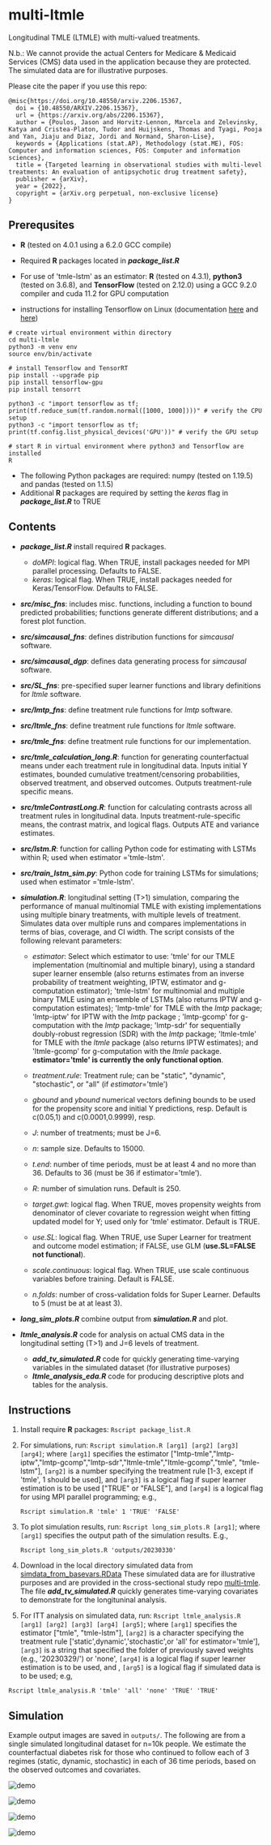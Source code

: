# multi-ltmle

Longitudinal TMLE (LTMLE) with multi-valued treatments. 

N.b.: We cannot provide the actual Centers for Medicare & Medicaid Services (CMS) data used in the application because they are protected. The simulated data are for illustrative purposes.

Please cite the paper if you use this repo:

```
@misc{https://doi.org/10.48550/arxiv.2206.15367,
  doi = {10.48550/ARXIV.2206.15367},
  url = {https://arxiv.org/abs/2206.15367},
  author = {Poulos, Jason and Horvitz-Lennon, Marcela and Zelevinsky, Katya and Cristea-Platon, Tudor and Huijskens, Thomas and Tyagi, Pooja and Yan, Jiaju and Diaz, Jordi and Normand, Sharon-Lise},
  keywords = {Applications (stat.AP), Methodology (stat.ME), FOS: Computer and information sciences, FOS: Computer and information sciences},
  title = {Targeted learning in observational studies with multi-level treatments: An evaluation of antipsychotic drug treatment safety},
  publisher = {arXiv},
  year = {2022},
  copyright = {arXiv.org perpetual, non-exclusive license}
}
```


Prerequsites
------

* **R** (tested on 4.0.1 using a 6.2.0 GCC compile)
+ Required **R** packages located in ***package_list.R*** 

* For use of 'tmle-lstm' as an estimator: **R** (tested on 4.3.1), **python3** (tested on 3.6.8), and **TensorFlow** (tested on 2.12.0) using a GCC 9.2.0 compiler and cuda 11.2 for GPU computation
+ instructions for installing Tensorflow on Linux (documentation [here](https://packaging.python.org/en/latest/guides/installing-using-pip-and-virtual-environments/) and [here](https://www.tensorflow.org/install/pip#linux))
```
# create virtual environment within directory
cd multi-ltmle
python3 -m venv env
source env/bin/activate

# install Tensorflow and TensorRT
pip install --upgrade pip
pip install tensorflow-gpu
pip install tensorrt

python3 -c "import tensorflow as tf; print(tf.reduce_sum(tf.random.normal([1000, 1000])))" # verify the CPU setup
python3 -c "import tensorflow as tf; print(tf.config.list_physical_devices('GPU'))" # verify the GPU setup

# start R in virtual environment where python3 and Tensorflow are installed
R
```
* The following Python packages are required: numpy (tested on 1.19.5) and pandas (tested on 1.1.5)
* Additional **R** packages are required by setting the *keras* flag in ***package_list.R*** to TRUE

Contents
------

* ***package_list.R*** install required **R** packages.
	+ *doMPI*: logical flag. When TRUE, install packages needed for MPI parallel processing. Defaults to FALSE.
	+ *keras*: logical flag. When TRUE, install packages needed for Keras/TensorFlow. Defaults to FALSE.

* ***src/misc_fns***: includes misc. functions, including a function to bound predicted probabilities; functions generate different distributions; and a forest plot function. 

* ***src/simcausal_fns***: defines distribution functions for *simcausal* software.

* ***src/simcausal_dgp***: defines data generating process for *simcausal* software.

* ***src/SL_fns***: pre-specified super learner functions and library definitions for *ltmle* software.

* ***src/lmtp_fns***: define treatment rule functions for *lmtp* software. 

* ***src/ltmle_fns***: define treatment rule functions for *ltmle* software. 

* ***src/tmle_fns***: define treatment rule functions for our implementation. 

* ***src/tmle_calculation_long.R***: function for generating counterfactual means under each treatment rule in longitudinal data. Inputs initial Y estimates, bounded cumulative treatment/censoring probabilities, observed treatment, and observed outcomes. Outputs treatment-rule specific means.

* ***src/tmleContrastLong.R***: function for calculating contrasts across all treatment rules in longitudinal data. Inputs treatment-rule-specific means, the contrast matrix, and logical flags. Outputs ATE and variance estimates. 

* ***src/lstm.R***: function for calling Python code for estimating with LSTMs within R; used when estimator ='tmle-lstm'. 

* ***src/train_lstm_sim.py***: Python code for training LSTMs for simulations; used when estimator ='tmle-lstm'.

* ***simulation.R***: longitudinal setting (T>1) simulation, comparing the performance of manual multinomial TMLE with existing implementations using multiple binary treatments, with multiple levels of treatment. Simulates data over multiple runs and compares implementations in terms of bias, coverage, and CI width. The script consists of the following relevant parameters:

	+ *estimator*: Select which estimator to use: 'tmle' for our TMLE implementation (multinomial and multiple binary),  using a standard super learner ensemble (also returns estimates from an inverse probability of treatment weighting, IPTW, estimator and g-computation estimator); 'tmle-lstm' for multinomial and multiple binary TMLE using an ensemble of LSTMs (also returns IPTW and g-computation estimates); 'lmtp-tmle' for TMLE with the *lmtp* package; 'lmtp-iptw' for IPTW with the *lmtp* package ; 'lmtp-gcomp' for g-computation with the *lmtp* package; 'lmtp-sdr' for sequentially doubly-robust regression (SDR) with the *lmtp* package; 'ltmle-tmle' for TMLE with the *ltmle* package (also returns IPTW estimates); and  'ltmle-gcomp' for g-computation with the *ltmle* package. **estimator='tmle' is currently the only functional option**.

	+ *treatment.rule*: Treatment rule; can be "static", "dynamic", "stochastic", or "all" (if *estimator*='tmle')

	+ *gbound* and *ybound* numerical vectors defining bounds to be used for the propensity score and initial Y predictions, resp. Default is c(0.05,1)  and c(0.0001,0.9999), resp.

	+ *J*: number of treatments; must be J=6.

	+ *n*: sample size. Defaults to 15000.

	+ *t.end*: number of time periods, must be at least 4 and no more than 36. Defaults to 36 (must be 36 if estimator='tmle').  

	+ *R*: number of simulation runs. Default is 250. 

	+ *target.gwt*: logical flag. When TRUE, moves propensity weights from denominator of clever covariate to regression weight when fitting updated model for Y; used only for 'tmle' estimator. Default is TRUE. 

	+ *use.SL*: logical flag. When TRUE, use Super Learner for treatment and outcome model estimation; if FALSE, use GLM (**use.SL=FALSE not functional**). 

	+ *scale.continuous*: logical flag. When TRUE, use scale continuous variables before training. Default is FALSE. 

	+ *n.folds*: number of cross-validation folds for Super Learner. Defaults to 5 (must be at at least 3). 

* ***long_sim_plots.R*** combine output from ***simulation.R*** and plot.

* ***ltmle_analysis.R*** code for analysis on actual CMS data in the longitudinal setting (T>1) and J=6 levels of treatment.
	+ ***add_tv_simulated.R*** code for quickly generating time-varying variables in the simulated dataset (for illustrative purposes)
	* ***ltmle_analysis_eda.R*** code for producing descriptive plots and tables for the analysis.

Instructions
------

1. Install require **R** packages: `Rscript package_list.R`

2. For simulations, run: `Rscript simulation.R [arg1] [arg2] [arg3] [arg4]`; where `[arg1]` specifies the estimator ["lmtp-tmle","lmtp-iptw","lmtp-gcomp","lmtp-sdr","ltmle-tmle","ltmle-gcomp","tmle", "tmle-lstm"], `[arg2]` is a number specifying the treatment rule [1-3, except if 'tmle', 1 should be used], and `[arg3]`  is a logical flag if super learner estimation is to be used ["TRUE" or "FALSE"], and `[arg4]` is a logical flag for using MPI parallel programming; e.g., 

	`Rscript simulation.R 'tmle' 1 'TRUE' 'FALSE'`

3. To plot simulation results, run: `Rscript long_sim_plots.R [arg1]`; where `[arg1]` specifies the output path of the simulation results. E.g., 
	
	`Rscript long_sim_plots.R 'outputs/20230330'`

4. Download in the local directory simulated data from [simdata_from_basevars.RData](https://github.com/jvpoulos/multi-tmle/blob/4286f7899ec0a9fc27474ff88871dbd6cae85dbd/simdata_from_basevars.RData) These simulated data are for illustrative purposes and are provided in the cross-sectional study repo [multi-tmle](https://github.com/jvpoulos/multi-tmle/). The file ***add_tv_simulated.R*** quickly generates time-varying covariates to demonstrate for the longituninal analysis.

5. For ITT analysis on simulated data, run: `Rscript ltmle_analysis.R [arg1] [arg2] [arg3] [arg4] [arg5]`; where `[arg1]` specifies the estimator ["tmle", "tmle-lstm"], `[arg2]` is a character specifying the treatment rule ['static',dynamic','stochastic',or 'all' for estimator='tmle'], `[arg3]` is a string that specified the folder of previously saved weights (e.g., '20230329/') or 'none', `[arg4]` is a logical flag if super learner estimation is to be used, and , `[arg5]` is a logical flag if simulated data is to be used; e.g, 

`Rscript ltmle_analysis.R 'tmle' 'all' 'none' 'TRUE' 'TRUE'` 

Simulation
------

Example output images are saved in `outputs/`. The following are from a single simulated longitudinal dataset for n=10k people. We estimate the counterfactual diabetes risk for those who continued to follow each of 3 regimes (static, dynamic, stochastic) in each of 36 time periods, based on the observed outcomes and covariates. 

![demo](./ex_outputs/treatment_adherence_10000.png)

![demo](./ex_outputs/survival_plot_observed_10000.png)

![demo](./ex_outputs/survival_plot_truth_10000.png)

![demo](./ex_outputs/survival_plot_tmle_estimates_10000.png)
